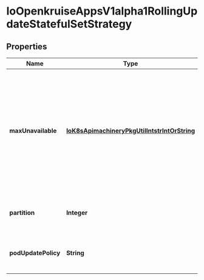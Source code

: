 
# IoOpenkruiseAppsV1alpha1RollingUpdateStatefulSetStrategy

## Properties
Name | Type | Description | Notes
------------ | ------------- | ------------- | -------------
**maxUnavailable** | [**IoK8sApimachineryPkgUtilIntstrIntOrString**](IoK8sApimachineryPkgUtilIntstrIntOrString.md) | The maximum number of pods that can be unavailable during the update. Value can be an absolute number (ex: 5) or a percentage of desired pods (ex: 10%). Absolute number is calculated from percentage by rounding down. Also, maxUnavailable can just be allowed to work with Parallel podManagementPolicy. Defaults to 1. |  [optional]
**partition** | **Integer** | Partition indicates the ordinal at which the StatefulSet should be partitioned. Default value is 0. |  [optional]
**podUpdatePolicy** | **String** | PodUpdatePolicy indicates how pods should be updated Default value is \&quot;ReCreate\&quot; |  [optional]



